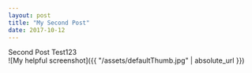 ```yaml
---
layout: post
title: "My Second Post"
date: 2017-10-12
---
```



Second Post Test123
<br>
![My helpful screenshot]({{ "/assets/defaultThumb.jpg" | absolute_url }})
<br>
